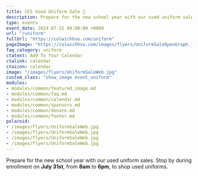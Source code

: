 ```yaml
---
title: CES Used Uniform Sale 👕
description: Prepare for the new school year with our used uniform sales. 
type: events
event_date: 2024-07-31 08:00:00 +0000
url: "/uniform"
fullUrl: "https://colwichhso.com/uniform"
pageImage: "https://colwichhso.com/images/flyers/UniformSaleOpenGraph.jpg"
faq_category: uniform
ctatext: Add To Your Calendar
ctalink: calendar
ctaicon: calendar
image: "/images/flyers/UniformSaleWeb.jpg"
custom_class: "show_image event_uniform"
modules:
- modules/common/featured_image.md
- modules/common/faq.md
- modules/common/calendar.md
- modules/common/sponsors.md
- modules/common/donate.md
- modules/common/footer.md
polaroid: 
- /images/flyers/UniformSaleWeb.jpg
- /images/flyers/UniformSaleWeb.jpg
- /images/flyers/UniformSaleWeb.jpg
- /images/flyers/UniformSaleWeb.jpg
---
```

Prepare for the new school year with our used uniform sales. Stop by during enrollment on **July 31st**, from **8am** to **6pm**, to shop used uniforms.